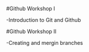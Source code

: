 #Github Workshop I

-Introduction to Git and Github

#Github Workshop II

-Creating and mergin branches
